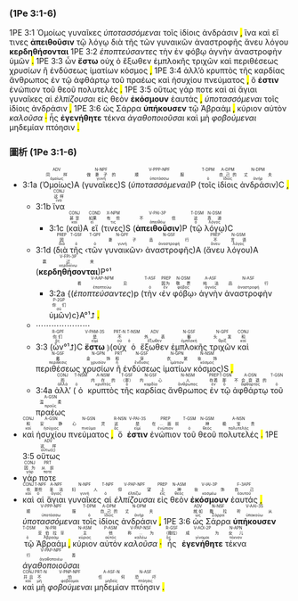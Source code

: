 ### (1Pe 3:1-6)

1PE 3:1 <span title="ADV&#10;同样&#10;ὁμοίως">Ὁμοίως</span> <span title="N-NPF&#10;做妻子的&#10;γυνή">γυναῖκες</span> <span title="V-PPP-NPF&#10;顺服&#10;ὑποτάσσω"><em>ὑποτασσόμεναι</em></span> <span title="T-DPM&#10;&#10;ὁ">τοῖς</span> <span title="A-DPM&#10;自己的&#10;ἴδιος">ἰδίοις</span> <span title="N-DPM&#10;丈夫&#10;ἀνήρ">ἀνδράσιν</span> <mark class="pm">,</mark> <span title="CONJ&#10;这样&#10;ἵνα">ἵνα</span> <span title="CONJ&#10;&#10;καί">καὶ</span> <span title="COND&#10;如果&#10;εἰ">εἴ</span> <span title="X-NPM&#10;有些&#10;τις">τινες</span> <span title="V-PAI-3P&#10;不信&#10;ἀπειθέω"><strong>ἀπειθοῦσιν</strong></span> <span title="T-DSM&#10;这&#10;ὁ">τῷ</span> <span title="N-DSM&#10;真道&#10;λόγος">λόγῳ</span> <span title="PREP&#10;因&#10;διά">διὰ</span> <span title="T-GSF&#10;&#10;ὁ">τῆς</span> <span title="T-GPF&#10;&#10;ὁ">τῶν</span> <span title="N-GPF&#10;妻子&#10;γυνή">γυναικῶν</span> <span title="N-GSF&#10;品行&#10;ἀναστροφή">ἀναστροφῆς</span> <span title="PREP&#10;不&#10;ἄνευ">ἄνευ</span> <span title="N-GSM&#10;言语&#10;λόγος">λόγου</span> <span title="V-FPI-3P&#10;赢过来&#10;κερδαίνω"><strong>κερδηθήσονται</strong></span> 1PE 3:2 <span title="V-AAP-NPM&#10;看见&#10;ἐποπτεύω"><em>ἐποπτεύσαντες</em></span> <span title="T-ASF&#10;&#10;ὁ">τὴν</span> <span title="PREP&#10;因为&#10;ἐν">ἐν</span> <span title="N-DSM&#10;敬畏&#10;φόβος">φόβῳ</span> <span title="A-ASF&#10;纯洁&#10;ἁγνός">ἁγνὴν</span> <span title="N-ASF&#10;品行&#10;ἀναστροφή">ἀναστροφὴν</span> <span title="P-2GP&#10;你们&#10;σύ">ὑμῶν</span> <mark class="pm">.</mark> 1PE 3:3 <span title="R-GPF&#10;你们&#10;ὅς">ὧν</span> <span title="V-PAM-3S&#10;是&#10;εἰμί"><strong>ἔστω</strong></span> <span title="PRT-N&#10;不&#10;οὐ">οὐχ</span> <span title="T-NSM&#10;&#10;ὁ">ὁ</span> <span title="ADV&#10;外表&#10;ἔξωθεν">ἔξωθεν</span> <span title="N-GSF&#10;鬈&#10;ἐμπλοκή">ἐμπλοκῆς</span> <span title="N-GPF&#10;头发&#10;θρίξ">τριχῶν</span> <span title="CONJ&#10;和&#10;καί">καὶ</span> <span title="N-GSF&#10;戴&#10;περίθεσις">περιθέσεως</span> <span title="N-GPN&#10;金饰&#10;χρυσίον">χρυσίων</span> <span title="PRT&#10;和&#10;ἤ">ἢ</span> <span title="N-GSF&#10;穿&#10;ἔνδυσις">ἐνδύσεως</span> <span title="N-GPN&#10;衣裳&#10;ἱμάτιον">ἱματίων</span> <span title="N-NSM&#10;妆饰&#10;κόσμος">κόσμος</span> <mark class="pm">,</mark> 1PE 3:4 <span title="CONJ&#10;而&#10;ἀλλά">ἀλλ’</span><span title="T-NSM&#10;&#10;ὁ">ὁ</span> <span title="A-NSM&#10;内在的&#10;κρυπτός">κρυπτὸς</span> <span title="T-GSF&#10;（那）&#10;ὁ">τῆς</span> <span title="N-GSF&#10;内心&#10;καρδία">καρδίας</span> <span title="N-NSM&#10;人&#10;ἄνθρωπος">ἄνθρωπος</span> <span title="PREP&#10;存着&#10;ἐν">ἐν</span> <span title="T-DSN&#10;那&#10;ὁ">τῷ</span> <span title="A-DSN&#10;不会衰退的&#10;ἄφθαρτος">ἀφθάρτῳ</span> <span title="T-GSN&#10;&#10;ὁ">τοῦ</span> <span title="A-GSN&#10;温柔&#10;πραΰς">πραέως</span> <span title="CONJ&#10;和&#10;καί">καὶ</span> <span title="A-GSN&#10;安静&#10;ἡσύχιος">ἡσυχίου</span> <span title="N-GSN&#10;心灵&#10;πνεῦμα">πνεύματος</span> <mark class="pm">,</mark> <span title="R-NSN&#10;这&#10;ὅς">ὅ</span> <span title="V-PAI-3S&#10;是&#10;εἰμί"><strong>ἐστιν</strong></span> <span title="PREP&#10;在...面前&#10;ἐνώπιον">ἐνώπιον</span> <span title="T-GSM&#10;&#10;ὁ">τοῦ</span> <span title="N-GSM&#10;神&#10;θεός">θεοῦ</span> <span title="A-NSN&#10;极宝贵&#10;πολυτελής">πολυτελές</span> <mark class="pm">.</mark> 1PE 3:5 <span title="ADV&#10;这样&#10;οὕτω(ς)">οὕτως</span> <span title="CONJ&#10;因为&#10;γάρ">γάρ</span> <span title="PRT&#10;从前&#10;ποτέ">ποτε</span> <span title="CONJ&#10;也&#10;καί">καὶ</span> <span title="T-NPF&#10;那些&#10;ὁ">αἱ</span> <span title="A-NPF&#10;圣洁&#10;ἅγιος">ἅγιαι</span> <span title="N-NPF&#10;妇人&#10;γυνή">γυναῖκες</span> <span title="T-NPF&#10;&#10;ὁ">αἱ</span> <span title="V-PAP-NPF&#10;仰望&#10;ἐλπίζω"><em>ἐλπίζουσαι</em></span> <span title="PREP&#10;上&#10;εἰς">εἰς</span> <span title="N-ASM&#10;神&#10;θεός">θεὸν</span> <span title="V-IAI-3P&#10;妆饰&#10;κοσμέω"><strong>ἐκόσμουν</strong></span> <span title="F-3APF&#10;自己&#10;ἑαυτοῦ">ἑαυτάς</span> <mark class="pm">,</mark> <span title="V-PPP-NPF&#10;顺服&#10;ὑποτάσσω"><em>ὑποτασσόμεναι</em></span> <span title="T-DPM&#10;&#10;ὁ">τοῖς</span> <span title="A-DPM&#10;自己的&#10;ἴδιος">ἰδίοις</span> <span title="N-DPM&#10;丈夫&#10;ἀνήρ">ἀνδράσιν</span> <mark class="pm">,</mark> 1PE 3:6 <span title="ADV&#10;就如&#10;ὡς">ὡς</span> <span title="N-NSF&#10;撒拉&#10;Σάρρα">Σάρρα</span> <span title="V-AAI-3S&#10;听从&#10;ὑπακούω"><strong>ὑπήκουσεν</strong></span> <span title="T-DSM&#10;&#10;ὁ">τῷ</span> <span title="N-PRI&#10;亚伯拉罕&#10;Ἀβραάμ">Ἀβραάμ</span> <mark class="pm">,</mark> <span title="N-ASM&#10;主&#10;κύριος">κύριον</span> <span title="P-ASM&#10;他&#10;αὐτός">αὐτὸν</span> <span title="V-PAP-NSF&#10;称...为&#10;καλέω"><em>καλοῦσα</em></span> <mark class="pm">·</mark> <span title="R-GSF&#10;（撒拉）&#10;ὅς">ἧς</span> <span title="V-AOI-2P&#10;成为&#10;γίνομαι"><strong>ἐγενήθητε</strong></span> <span title="N-APN&#10;女儿&#10;τέκνον">τέκνα</span> <span title="V-PAP-NPF&#10;行善&#10;ἀγαθοποιέω"><em>ἀγαθοποιοῦσαι</em></span> <span title="CONJ&#10;并且&#10;καί">καὶ</span> <span title="PRT-N&#10;不&#10;μή">μὴ</span> <span title="V-PNP-NPF&#10;怕&#10;φοβέομαι"><em>φοβούμεναι</em></span> <span title="A-ASF-N&#10;任何&#10;μηδείς">μηδεμίαν</span> <span title="N-ASF&#10;恐吓&#10;πτόησις">πτόησιν</span> <mark class="pm">.</mark> 

###  圖析 (1Pe 3:1-6)

- 3:1a (<RUBY><ruby><ruby>Ὁμοίως<rt>ὁμοίως</rt></ruby><rt>同样</rt></ruby><rt>ADV</rt></RUBY>)A (<RUBY><ruby><ruby>γυναῖκες<rt>γυνή</rt></ruby><rt>做妻子的</rt></ruby><rt>N-NPF</rt></RUBY>)S (<RUBY><ruby><ruby><em>ὑποτασσόμεναι</em><rt>ὑποτάσσω</rt></ruby><rt>顺服</rt></ruby><rt>V-PPP-NPF</rt></RUBY>)P (<RUBY><ruby><ruby>τοῖς<rt>ὁ</rt></ruby><rt></rt></ruby><rt>T-DPM</rt></RUBY> <RUBY><ruby><ruby>ἰδίοις<rt>ἴδιος</rt></ruby><rt>自己的</rt></ruby><rt>A-DPM</rt></RUBY> <RUBY><ruby><ruby>ἀνδράσιν<rt>ἀνήρ</rt></ruby><rt>丈夫</rt></ruby><rt>N-DPM</rt></RUBY>)C <mark class="pm">,</mark>
	- 3:1b <RUBY><ruby><ruby>ἵνα<rt>ἵνα</rt></ruby><rt>这样</rt></ruby><rt>CONJ</rt></RUBY> 
		- 3:1c (<RUBY><ruby><ruby>καὶ<rt>καί</rt></ruby><rt>甚至</rt></ruby><rt>CONJ</rt></RUBY>)A <RUBY><ruby><ruby>εἴ<rt>εἰ</rt></ruby><rt>如果</rt></ruby><rt>COND</rt></RUBY> (<RUBY><ruby><ruby>τινες<rt>τις</rt></ruby><rt>有些</rt></ruby><rt>X-NPM</rt></RUBY>)S (<RUBY><ruby><ruby><strong>ἀπειθοῦσιν</strong><rt>ἀπειθέω</rt></ruby><rt>不信</rt></ruby><rt>V-PAI-3P</rt></RUBY>)P (<RUBY><ruby><ruby>τῷ<rt>ὁ</rt></ruby><rt>这</rt></ruby><rt>T-DSM</rt></RUBY> <RUBY><ruby><ruby>λόγῳ<rt>λόγος</rt></ruby><rt>真道</rt></ruby><rt>N-DSM</rt></RUBY>)C 
	- 3:1d (<RUBY><ruby><ruby>διὰ<rt>διά</rt></ruby><rt>因</rt></ruby><rt>PREP</rt></RUBY> <RUBY><ruby><ruby>τῆς<rt>ὁ</rt></ruby><rt></rt></ruby><rt>T-GSF</rt></RUBY> ‹<RUBY><ruby><ruby>τῶν<rt>ὁ</rt></ruby><rt></rt></ruby><rt>T-GPF</rt></RUBY> <RUBY><ruby><ruby>γυναικῶν<rt>γυνή</rt></ruby><rt>妻子</rt></ruby><rt>N-GPF</rt></RUBY>› <RUBY><ruby><ruby>ἀναστροφῆς<rt>ἀναστροφή</rt></ruby><rt>品行</rt></ruby><rt>N-GSF</rt></RUBY>)A (<RUBY><ruby><ruby>ἄνευ<rt>ἄνευ</rt></ruby><rt>不</rt></ruby><rt>PREP</rt></RUBY> <RUBY><ruby><ruby>λόγου<rt>λόγος</rt></ruby><rt>言语</rt></ruby><rt>N-GSM</rt></RUBY>)A (<RUBY><ruby><ruby><strong>κερδηθήσονται</strong><rt>κερδαίνω</rt></ruby><rt>赢过来</rt></ruby><rt>V-FPI-3P</rt></RUBY>)P°¹ 
		- 3:2a {(<RUBY><ruby><ruby><em>ἐποπτεύσαντες</em><rt>ἐποπτεύω</rt></ruby><rt>看见</rt></ruby><rt>V-AAP-NPM</rt></RUBY>)p (<RUBY><ruby><ruby>τὴν<rt>ὁ</rt></ruby><rt></rt></ruby><rt>T-ASF</rt></RUBY> ‹<RUBY><ruby><ruby>ἐν<rt>ἐν</rt></ruby><rt>因为</rt></ruby><rt>PREP</rt></RUBY> <RUBY><ruby><ruby>φόβῳ<rt>φόβος</rt></ruby><rt>敬畏</rt></ruby><rt>N-DSM</rt></RUBY>› <RUBY><ruby><ruby>ἁγνὴν<rt>ἁγνός</rt></ruby><rt>纯洁</rt></ruby><rt>A-ASF</rt></RUBY> <RUBY><ruby><ruby>ἀναστροφὴν<rt>ἀναστροφή</rt></ruby><rt>品行</rt></ruby><rt>N-ASF</rt></RUBY> <RUBY><ruby><ruby>ὑμῶν<rt>σύ</rt></ruby><rt>你们</rt></ruby><rt>P-2GP</rt></RUBY>)c}A°¹⮥ <mark class="pm">.</mark> 
	- ⋯⋯⋯⋯⋯⋯⋯
	- 3:3 (<RUBY><ruby><ruby>ὧν<rt>ὅς</rt></ruby><rt>你们</rt></ruby><rt>R-GPF</rt></RUBY>°¹⮥)C <RUBY><ruby><ruby><strong>ἔστω</strong><rt>εἰμί</rt></ruby><rt>是</rt></ruby><rt>V-PAM-3S</rt></RUBY> ⦈(<RUBY><ruby><ruby>οὐχ<rt>οὐ</rt></ruby><rt>不</rt></ruby><rt>PRT-N</rt></RUBY> <RUBY><ruby><ruby>ὁ<rt>ὁ</rt></ruby><rt></rt></ruby><rt>T-NSM</rt></RUBY> <RUBY><ruby><ruby>ἔξωθεν<rt>ἔξωθεν</rt></ruby><rt>外表</rt></ruby><rt>ADV</rt></RUBY> <RUBY><ruby><ruby>ἐμπλοκῆς<rt>ἐμπλοκή</rt></ruby><rt>鬈</rt></ruby><rt>N-GSF</rt></RUBY> <RUBY><ruby><ruby>τριχῶν<rt>θρίξ</rt></ruby><rt>头发</rt></ruby><rt>N-GPF</rt></RUBY> <RUBY><ruby><ruby>καὶ<rt>καί</rt></ruby><rt>和</rt></ruby><rt>CONJ</rt></RUBY> <RUBY><ruby><ruby>περιθέσεως<rt>περίθεσις</rt></ruby><rt>戴</rt></ruby><rt>N-GSF</rt></RUBY> <RUBY><ruby><ruby>χρυσίων<rt>χρυσίον</rt></ruby><rt>金饰</rt></ruby><rt>N-GPN</rt></RUBY> <RUBY><ruby><ruby>ἢ<rt>ἤ</rt></ruby><rt>和</rt></ruby><rt>PRT</rt></RUBY> <RUBY><ruby><ruby>ἐνδύσεως<rt>ἔνδυσις</rt></ruby><rt>穿</rt></ruby><rt>N-GSF</rt></RUBY> <RUBY><ruby><ruby>ἱματίων<rt>ἱμάτιον</rt></ruby><rt>衣裳</rt></ruby><rt>N-GPN</rt></RUBY> <RUBY><ruby><ruby>κόσμος<rt>κόσμος</rt></ruby><rt>妆饰</rt></ruby><rt>N-NSM</rt></RUBY>)S <mark class="pm">,</mark> 
	- 3:4a <RUBY><ruby><ruby>ἀλλ’<rt>ἀλλά</rt></ruby><rt>而</rt></ruby><rt>CONJ</rt></RUBY> (<RUBY><ruby><ruby>ὁ<rt>ὁ</rt></ruby><rt></rt></ruby><rt>T-NSM</rt></RUBY> <RUBY><ruby><ruby>κρυπτὸς<rt>κρυπτός</rt></ruby><rt>内在的</rt></ruby><rt>A-NSM</rt></RUBY> <RUBY><ruby><ruby>τῆς<rt>ὁ</rt></ruby><rt>（那）</rt></ruby><rt>T-GSF</rt></RUBY> <RUBY><ruby><ruby>καρδίας<rt>καρδία</rt></ruby><rt>内心</rt></ruby><rt>N-GSF</rt></RUBY> <RUBY><ruby><ruby>ἄνθρωπος<rt>ἄνθρωπος</rt></ruby><rt>人</rt></ruby><rt>N-NSM</rt></RUBY> <RUBY><ruby><ruby>ἐν<rt>ἐν</rt></ruby><rt>存着</rt></ruby><rt>PREP</rt></RUBY> <RUBY><ruby><ruby>τῷ<rt>ὁ</rt></ruby><rt>那</rt></ruby><rt>T-DSN</rt></RUBY> <RUBY><ruby><ruby>ἀφθάρτῳ<rt>ἄφθαρτος</rt></ruby><rt>不会衰退的</rt></ruby><rt>A-DSN</rt></RUBY> <RUBY><ruby><ruby>τοῦ<rt>ὁ</rt></ruby><rt></rt></ruby><rt>T-GSN</rt></RUBY> <RUBY><ruby><ruby>πραέως<rt>πραΰς</rt></ruby><rt>温柔</rt></ruby><rt>A-GSN</rt></RUBY>
- <RUBY><ruby><ruby>καὶ<rt>καί</rt></ruby><rt>和</rt></ruby><rt>CONJ</rt></RUBY> <RUBY><ruby><ruby>ἡσυχίου<rt>ἡσύχιος</rt></ruby><rt>安静</rt></ruby><rt>A-GSN</rt></RUBY> <RUBY><ruby><ruby>πνεύματος<rt>πνεῦμα</rt></ruby><rt>心灵</rt></ruby><rt>N-GSN</rt></RUBY> <mark class="pm">,</mark> <RUBY><ruby><ruby>ὅ<rt>ὅς</rt></ruby><rt>这</rt></ruby><rt>R-NSN</rt></RUBY> <RUBY><ruby><ruby><strong>ἐστιν</strong><rt>εἰμί</rt></ruby><rt>是</rt></ruby><rt>V-PAI-3S</rt></RUBY> <RUBY><ruby><ruby>ἐνώπιον<rt>ἐνώπιον</rt></ruby><rt>在...面前</rt></ruby><rt>PREP</rt></RUBY> <RUBY><ruby><ruby>τοῦ<rt>ὁ</rt></ruby><rt></rt></ruby><rt>T-GSM</rt></RUBY> <RUBY><ruby><ruby>θεοῦ<rt>θεός</rt></ruby><rt>神</rt></ruby><rt>N-GSM</rt></RUBY> <RUBY><ruby><ruby>πολυτελές<rt>πολυτελής</rt></ruby><rt>极宝贵</rt></ruby><rt>A-NSN</rt></RUBY> <mark class="pm">.</mark> 1PE 3:5 <RUBY><ruby><ruby>οὕτως<rt>οὕτω(ς)</rt></ruby><rt>这样</rt></ruby><rt>ADV</rt></RUBY>
- <RUBY><ruby><ruby>γάρ<rt>γάρ</rt></ruby><rt>因为</rt></ruby><rt>CONJ</rt></RUBY> <RUBY><ruby><ruby>ποτε<rt>ποτέ</rt></ruby><rt>从前</rt></ruby><rt>PRT</rt></RUBY>
- <RUBY><ruby><ruby>καὶ<rt>καί</rt></ruby><rt>也</rt></ruby><rt>CONJ</rt></RUBY> <RUBY><ruby><ruby>αἱ<rt>ὁ</rt></ruby><rt>那些</rt></ruby><rt>T-NPF</rt></RUBY> <RUBY><ruby><ruby>ἅγιαι<rt>ἅγιος</rt></ruby><rt>圣洁</rt></ruby><rt>A-NPF</rt></RUBY> <RUBY><ruby><ruby>γυναῖκες<rt>γυνή</rt></ruby><rt>妇人</rt></ruby><rt>N-NPF</rt></RUBY> <RUBY><ruby><ruby>αἱ<rt>ὁ</rt></ruby><rt></rt></ruby><rt>T-NPF</rt></RUBY> <RUBY><ruby><ruby><em>ἐλπίζουσαι</em><rt>ἐλπίζω</rt></ruby><rt>仰望</rt></ruby><rt>V-PAP-NPF</rt></RUBY> <RUBY><ruby><ruby>εἰς<rt>εἰς</rt></ruby><rt>上</rt></ruby><rt>PREP</rt></RUBY> <RUBY><ruby><ruby>θεὸν<rt>θεός</rt></ruby><rt>神</rt></ruby><rt>N-ASM</rt></RUBY> <RUBY><ruby><ruby><strong>ἐκόσμουν</strong><rt>κοσμέω</rt></ruby><rt>妆饰</rt></ruby><rt>V-IAI-3P</rt></RUBY> <RUBY><ruby><ruby>ἑαυτάς<rt>ἑαυτοῦ</rt></ruby><rt>自己</rt></ruby><rt>F-3APF</rt></RUBY> <mark class="pm">,</mark> <RUBY><ruby><ruby><em>ὑποτασσόμεναι</em><rt>ὑποτάσσω</rt></ruby><rt>顺服</rt></ruby><rt>V-PPP-NPF</rt></RUBY> <RUBY><ruby><ruby>τοῖς<rt>ὁ</rt></ruby><rt></rt></ruby><rt>T-DPM</rt></RUBY> <RUBY><ruby><ruby>ἰδίοις<rt>ἴδιος</rt></ruby><rt>自己的</rt></ruby><rt>A-DPM</rt></RUBY> <RUBY><ruby><ruby>ἀνδράσιν<rt>ἀνήρ</rt></ruby><rt>丈夫</rt></ruby><rt>N-DPM</rt></RUBY> <mark class="pm">,</mark> 1PE 3:6 <RUBY><ruby><ruby>ὡς<rt>ὡς</rt></ruby><rt>就如</rt></ruby><rt>ADV</rt></RUBY> <RUBY><ruby><ruby>Σάρρα<rt>Σάρρα</rt></ruby><rt>撒拉</rt></ruby><rt>N-NSF</rt></RUBY> <RUBY><ruby><ruby><strong>ὑπήκουσεν</strong><rt>ὑπακούω</rt></ruby><rt>听从</rt></ruby><rt>V-AAI-3S</rt></RUBY> <RUBY><ruby><ruby>τῷ<rt>ὁ</rt></ruby><rt></rt></ruby><rt>T-DSM</rt></RUBY> <RUBY><ruby><ruby>Ἀβραάμ<rt>Ἀβραάμ</rt></ruby><rt>亚伯拉罕</rt></ruby><rt>N-PRI</rt></RUBY> <mark class="pm">,</mark> <RUBY><ruby><ruby>κύριον<rt>κύριος</rt></ruby><rt>主</rt></ruby><rt>N-ASM</rt></RUBY> <RUBY><ruby><ruby>αὐτὸν<rt>αὐτός</rt></ruby><rt>他</rt></ruby><rt>P-ASM</rt></RUBY> <RUBY><ruby><ruby><em>καλοῦσα</em><rt>καλέω</rt></ruby><rt>称...为</rt></ruby><rt>V-PAP-NSF</rt></RUBY> <mark class="pm">·</mark> <RUBY><ruby><ruby>ἧς<rt>ὅς</rt></ruby><rt>（撒拉）</rt></ruby><rt>R-GSF</rt></RUBY> <RUBY><ruby><ruby><strong>ἐγενήθητε</strong><rt>γίνομαι</rt></ruby><rt>成为</rt></ruby><rt>V-AOI-2P</rt></RUBY> <RUBY><ruby><ruby>τέκνα<rt>τέκνον</rt></ruby><rt>女儿</rt></ruby><rt>N-APN</rt></RUBY> <RUBY><ruby><ruby><em>ἀγαθοποιοῦσαι</em><rt>ἀγαθοποιέω</rt></ruby><rt>行善</rt></ruby><rt>V-PAP-NPF</rt></RUBY>
- <RUBY><ruby><ruby>καὶ<rt>καί</rt></ruby><rt>并且</rt></ruby><rt>CONJ</rt></RUBY> <RUBY><ruby><ruby>μὴ<rt>μή</rt></ruby><rt>不</rt></ruby><rt>PRT-N</rt></RUBY> <RUBY><ruby><ruby><em>φοβούμεναι</em><rt>φοβέομαι</rt></ruby><rt>怕</rt></ruby><rt>V-PNP-NPF</rt></RUBY> <RUBY><ruby><ruby>μηδεμίαν<rt>μηδείς</rt></ruby><rt>任何</rt></ruby><rt>A-ASF-N</rt></RUBY> <RUBY><ruby><ruby>πτόησιν<rt>πτόησις</rt></ruby><rt>恐吓</rt></ruby><rt>N-ASF</rt></RUBY> <mark class="pm">.</mark> 